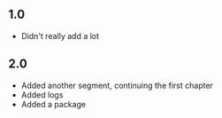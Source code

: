 ## 1.0

- Didn't really add a lot

## 2.0

- Added another segment, continuing the first chapter
- Added logs
- Added a package